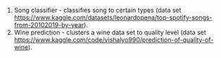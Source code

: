 1. Song classifier - classifies song to certain types (data set https://www.kaggle.com/datasets/leonardopena/top-spotify-songs-from-20102019-by-year).
2. Wine prediction - clusters a wine data set to quality level (data set https://www.kaggle.com/code/vishalyo990/prediction-of-quality-of-wine).
